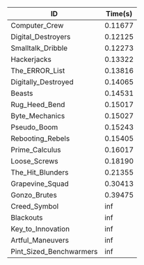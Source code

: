 |ID|Time(s)|
|-|-|
|Computer_Crew|0.11677|
|Digital_Destroyers|0.12125|
|Smalltalk_Dribble|0.12273|
|Hackerjacks|0.13322|
|The_ERROR_List|0.13816|
|Digitally_Destroyed|0.14065|
|Beasts|0.14531|
|Rug_Heed_Bend|0.15017|
|Byte_Mechanics|0.15027|
|Pseudo_Boom|0.15243|
|Rebooting_Rebels|0.15405|
|Prime_Calculus|0.16017|
|Loose_Screws|0.18190|
|The_Hit_Blunders|0.21355|
|Grapevine_Squad|0.30413|
|Gonzo_Brutes|0.39475|
|Creed_Symbol|inf|
|Blackouts|inf|
|Key_to_Innovation|inf|
|Artful_Maneuvers|inf|
|Pint_Sized_Benchwarmers|inf|
